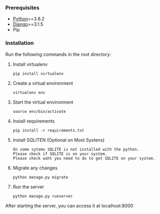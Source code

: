 ### Prerequisites

- [Python](https://www.python.org/)==3.8.2
- [Django](https://www.djangoproject.com/)==3.1.5
- Pip

### Installation

Run the following commands in the root directory:

1. Install virtualenv
      ```
      pip install virtualenv
      ```
2. Create a virtual environment
      ```
      virtualenv env
      ```
3. Start the virtual environment
      ```
      source env/bin/activate
4. Install requirements
      ```
      pip install -r requirements.txt
      ```
5. Install SQLITEN (Optional on Most Systens)
      ```
      On some sytems SQLITE is not installed with the python.
      Please check if SQLITE is on your system.
      Please check waht you need to do to get SQLITE on your system.  
      ```
7. Migrate any changes
      ```
      python manage.py migrate
      ```
7. Run the server
      ```
      python manage.py runserver
      ```

After starting the server, you can access it at localhost:8000
